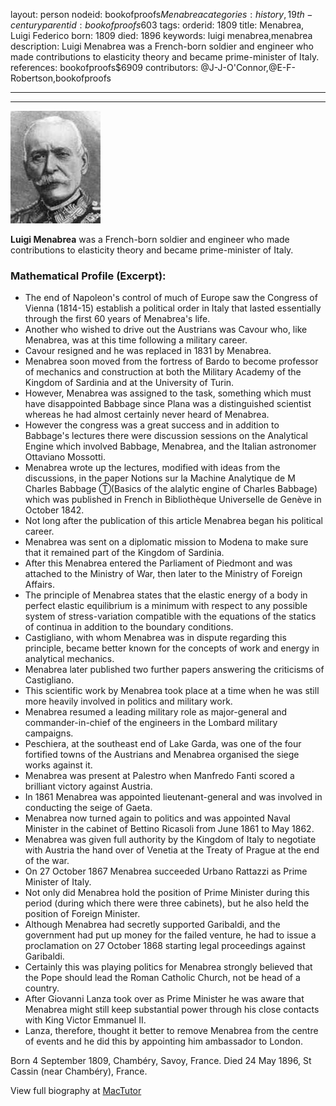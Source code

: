 layout: person
nodeid: bookofproofs$Menabrea
categories: history,19th-century
parentid: bookofproofs$603
tags: 
orderid: 1809
title: Menabrea, Luigi Federico
born: 1809
died: 1896
keywords: luigi menabrea,menabrea
description: Luigi Menabrea was a French-born soldier and engineer who made contributions to elasticity theory and became prime-minister of Italy.
references: bookofproofs$6909
contributors: @J-J-O'Connor,@E-F-Robertson,bookofproofs

---



---

![Menabrea.jpg](https://github.com/bookofproofs/bookofproofs.github.io/blob/main/_sources/_assets/images/portraits/Menabrea.jpg?raw=true)

**Luigi Menabrea** was a French-born soldier and engineer who made contributions to elasticity theory and became prime-minister of Italy.

### Mathematical Profile (Excerpt):
* The end of Napoleon's control of much of Europe saw the Congress of Vienna (1814-15) establish a political order in Italy that lasted essentially through the first 60 years of Menabrea's life.
* Another who wished to drive out the Austrians was Cavour who, like Menabrea, was at this time following a military career.
* Cavour resigned and he was replaced in 1831 by Menabrea.
* Menabrea soon moved from the fortress of Bardo to become professor of mechanics and construction at both the Military Academy of the Kingdom of Sardinia and at the University of Turin.
* However, Menabrea was assigned to the task, something which must have disappointed Babbage since Plana was a distinguished scientist whereas he had almost certainly never heard of Menabrea.
* However the congress was a great success and in addition to Babbage's lectures there were discussion sessions on the Analytical Engine which involved Babbage, Menabrea, and the Italian astronomer Ottaviano Mossotti.
* Menabrea wrote up the lectures, modified with ideas from the discussions, in the paper Notions sur la Machine Analytique de M Charles Babbage Ⓣ(Basics of the alalytic engine of Charles Babbage)  which was published in French in Bibliothèque Universelle de Genève in October 1842.
* Not long after the publication of this article Menabrea began his political career.
* Menabrea was sent on a diplomatic mission to Modena to make sure that it remained part of the Kingdom of Sardinia.
* After this Menabrea entered the Parliament of Piedmont and was attached to the Ministry of War, then later to the Ministry of Foreign Affairs.
* The principle of Menabrea states that the elastic energy of a body in perfect elastic equilibrium is a minimum with respect to any possible system of stress-variation compatible with the equations of the statics of continua in addition to the boundary conditions.
* Castigliano, with whom Menabrea was in dispute regarding this principle, became better known for the concepts of work and energy in analytical mechanics.
* Menabrea later published two further papers answering the criticisms of Castigliano.
* This scientific work by Menabrea took place at a time when he was still more heavily involved in politics and military work.
* Menabrea resumed a leading military role as major-general and commander-in-chief of the engineers in the Lombard military campaigns.
* Peschiera, at the southeast end of Lake Garda, was one of the four fortified towns of the Austrians and Menabrea organised the siege works against it.
* Menabrea was present at Palestro when Manfredo Fanti scored a brilliant victory against Austria.
* In 1861 Menabrea was appointed lieutenant-general and was involved in conducting the seige of Gaeta.
* Menabrea now turned again to politics and was appointed Naval Minister in the cabinet of Bettino Ricasoli from June 1861 to May 1862.
* Menabrea was given full authority by the Kingdom of Italy to negotiate with Austria the hand over of Venetia at the Treaty of Prague at the end of the war.
* On 27 October 1867 Menabrea succeeded Urbano Rattazzi as Prime Minister of Italy.
* Not only did Menabrea hold the position of Prime Minister during this period (during which there were three cabinets), but he also held the position of Foreign Minister.
* Although Menabrea had secretly supported Garibaldi, and the government had put up money for the failed venture, he had to issue a proclamation on 27 October 1868 starting legal proceedings against Garibaldi.
* Certainly this was playing politics for Menabrea strongly believed that the Pope should lead the Roman Catholic Church, not be head of a country.
* After Giovanni Lanza took over as Prime Minister he was aware that Menabrea might still keep substantial power through his close contacts with King Victor Emmanuel II.
* Lanza, therefore, thought it better to remove Menabrea from the centre of events and he did this by appointing him ambassador to London.

Born 4 September 1809, Chambéry, Savoy, France. Died 24 May 1896, St Cassin (near Chambéry), France.

View full biography at [MacTutor](https://mathshistory.st-andrews.ac.uk/Biographies/Menabrea/)
